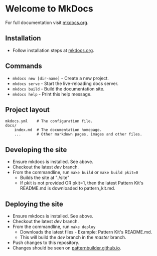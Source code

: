 # Welcome to MkDocs

For full documentation visit [mkdocs.org](http://mkdocs.org).

## Installation

* Follow installation steps at [mkdocs.org](http://mkdocs.org).

## Commands

* `mkdocs new [dir-name]` - Create a new project.
* `mkdocs serve` - Start the live-reloading docs server.
* `mkdocs build` - Build the documentation site.
* `mkdocs help` - Print this help message.

## Project layout

    mkdocs.yml    # The configuration file.
    docs/
        index.md  # The documentation homepage.
        ...       # Other markdown pages, images and other files.

## Developing the site

* Ensure mkdocs is installed. See above.
* Checkout the latest *dev* branch.
* From the commandline, run `make build` or `make build pkit=0`
    - Builds the site at "./site"
    - If pkit is not provided OR pkit=1, then the latest Pattern Kit's README.md is downloaded to pattern_kit.md.

## Deploying the site

* Ensure mkdocs is installed. See above.
* Checkout the latest *dev* branch.
* From the commandline, run `make deploy`
    - Downloads the latest files - Example: Pattern Kit's README.md.
    - This will build the *dev* branch in the *master* branch.
* Push changes to this repository.
* Changes should be seen on [patternbuilder.github.io](http://patternbuilder.github.io).
